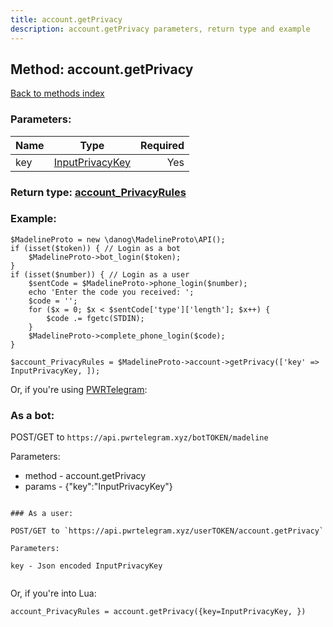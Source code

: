 ```yaml
---
title: account.getPrivacy
description: account.getPrivacy parameters, return type and example
---
```

## Method: account.getPrivacy  
[Back to methods index](index.md)


### Parameters:

| Name     |    Type       | Required |
|----------|:-------------:|---------:|
|key|[InputPrivacyKey](../types/InputPrivacyKey.md) | Yes|


### Return type: [account\_PrivacyRules](../types/account_PrivacyRules.md)

### Example:


```
$MadelineProto = new \danog\MadelineProto\API();
if (isset($token)) { // Login as a bot
    $MadelineProto->bot_login($token);
}
if (isset($number)) { // Login as a user
    $sentCode = $MadelineProto->phone_login($number);
    echo 'Enter the code you received: ';
    $code = '';
    for ($x = 0; $x < $sentCode['type']['length']; $x++) {
        $code .= fgetc(STDIN);
    }
    $MadelineProto->complete_phone_login($code);
}

$account_PrivacyRules = $MadelineProto->account->getPrivacy(['key' => InputPrivacyKey, ]);
```

Or, if you're using [PWRTelegram](https://pwrtelegram.xyz):

### As a bot:

POST/GET to `https://api.pwrtelegram.xyz/botTOKEN/madeline`

Parameters:

* method - account.getPrivacy
* params - {"key":"InputPrivacyKey"}

```

### As a user:

POST/GET to `https://api.pwrtelegram.xyz/userTOKEN/account.getPrivacy`

Parameters:

key - Json encoded InputPrivacyKey


```

Or, if you're into Lua:

```
account_PrivacyRules = account.getPrivacy({key=InputPrivacyKey, })
```

